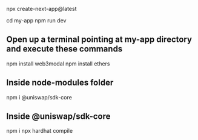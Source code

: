 npx create-next-app@latest

cd my-app
npm run dev

## Open up a terminal pointing at my-app directory and execute these commands ##
npm install web3modal
npm install ethers

## Inside node-modules folder ##
npm i @uniswap/sdk-core
## Inside @uniswap/sdk-core  ##
npm i 
npx hardhat compile


